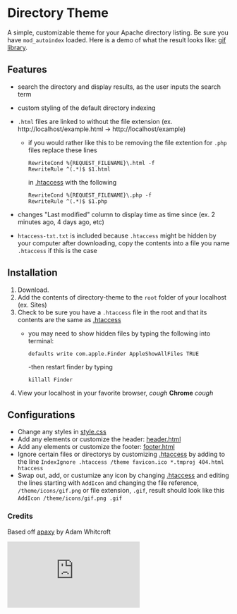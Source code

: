 # Directory Theme
A simple, customizable theme for your Apache directory listing.
Be sure you have ```mod_autoindex``` loaded. Here is a demo of what the result looks like: [gif library](http://hugtheef.com).

## Features

- search the directory and display results, as the user inputs the search term
- custom styling of the default directory indexing
- ```.html``` files are linked to without the file extension (ex. http://localhost/example.html -> http://localhost/example)

	- if you would rather like this to be removing the file extention for ```.php``` files replace these lines 

		```
		RewriteCond %{REQUEST_FILENAME}\.html -f
		RewriteRule ^(.*)$ $1.html
		```

		in [.htaccess](https://github.com/jfrazelle/directory-theme/blob/master/.htaccess) with the following

		```
		RewriteCond %{REQUEST_FILENAME}\.php -f
		RewriteRule ^(.*)$ $1.php
		```
- changes "Last modified" column to display time as time since (ex. 2 minutes ago, 4 days ago, etc)
- ```htaccess-txt.txt``` is included because ```.htaccess``` might be hidden by your computer after downloading, copy the contents into a file you name ```.htaccess``` if this is the case

## Installation

1. Download.
2. Add the contents of directory-theme to the ```root``` folder of your localhost (ex. Sites)
3. Check to be sure you have a ```.htaccess``` file in the root and that its contents are the same as [.htaccess](https://github.com/jfrazelle/directory-theme/blob/master/.htaccess)
	- you may need to show hidden files by typing the following into terminal:
		
		```
		defaults write com.apple.Finder AppleShowAllFiles TRUE
		```
		
		-then restart finder by typing
		
		```
		killall Finder
		```
3. View your localhost in your favorite browser, *cough* **Chrome** *cough*

## Configurations

- Change any styles in [style.css](https://github.com/jfrazelle/directory-theme/blob/master/theme/style.css)
- Add any elements or customize the header:  [header.html](https://github.com/jfrazelle/directory-theme/blob/master/theme/header.html)
- Add any elements or customize the footer:  [footer.html](https://github.com/jfrazelle/directory-theme/blob/master/theme/footer.html)
- Ignore certain files or directorys by customizing [.htaccess](https://github.com/jfrazelle/directory-theme/blob/master/.htaccess) by adding to the line ```IndexIgnore .htaccess /theme favicon.ico *.tmproj 404.html htaccess```
- Swap out, add, or custumize any icon by changing [.htaccess](https://github.com/jfrazelle/directory-theme/blob/master/.htaccess) and editing the lines starting with ```AddIcon``` and changing the file reference, ```/theme/icons/gif.png``` or file extension, ```.gif```, result should look like this ```AddIcon /theme/icons/gif.png .gif```


### Credits

Based off [apaxy](https://github.com/AdamWhitcroft/Apaxy) by Adam Whitcroft


[![Analytics](https://ga-beacon.appspot.com/UA-29404280-16/directory-theme/README.md)](https://github.com/jfrazelle/directory-theme)
